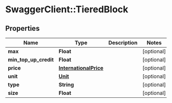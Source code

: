 # SwaggerClient::TieredBlock

## Properties
Name | Type | Description | Notes
------------ | ------------- | ------------- | -------------
**max** | **Float** |  | [optional] 
**min_top_up_credit** | **Float** |  | [optional] 
**price** | [**InternationalPrice**](InternationalPrice.md) |  | [optional] 
**unit** | [**Unit**](Unit.md) |  | [optional] 
**type** | **String** |  | [optional] 
**size** | **Float** |  | [optional] 


